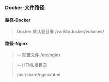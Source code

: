 ### Docker-文件路径

#### 路径-Docker

>Docker 默认卷目录
>/var/lib/docker/volumes/

#### 路径-Nginx

>--	配置文件
>/etc/nginx

>--	HTML根目录
>
>/usr/share/nginx/html